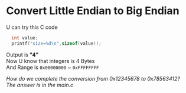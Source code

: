 # Convert Little Endian to Big Endian
U can try this C code
```c
  int value;
  printf("size=%d\n",sizeof(value));
```
Output is **"4"**  
Now U know that integers is 4 Bytes  
And Range is `0x00000000` ~ `0xFFFFFFFF`  
  
  
  
_How do we complete the conversion from 0x12345678 to 0x78563412?_  
_The answer is in the main.c_
